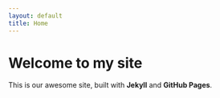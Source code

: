 ```yaml
---
layout: default
title: Home
---
```


# Welcome to  my site

This is our awesome site, built with **Jekyll** and **GitHub Pages**.
